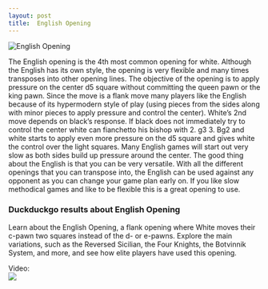 ```yaml
---
layout: post
title:  English Opening
---
```



![English Opening](https://www.thechesswebsite.com/wp-content/uploads/2012/07/EnglishOpening.jpg)

The English opening is the 4th most common opening for white. Although the English has its own style, the opening is very flexible and many times transposes into other opening lines. The objective of the opening is to apply pressure on the center d5 square without committing the queen pawn or the king pawn. Since the move is a flank move many players like the English because of its hypermodern style of play (using pieces from the sides along with minor pieces to apply pressure and control the center).
White’s 2nd move depends on black’s response. If black does not immediately try to control the center white can fianchetto his bishop with 2. g3 3. Bg2 and white starts to apply even more pressure on the d5 square and gives white the control over the light squares. Many English games will start out very slow as both sides build up pressure around the center.
The good thing about the English is that you can be very versatile. With all the different openings that you can transpose into, the English can be used against any opponent as you can change your game plan early on. If you like slow methodical games and like to be flexible this is a great opening to use.


### Duckduckgo results about English Opening

Learn about the English Opening, a flank opening where White moves their c-pawn two squares instead of the d- or e-pawns. Explore the main variations, such as the Reversed Sicilian, the Four Knights, the Botvinnik System, and more, and see how elite players have used this opening.

Video:  
[![](https://tse4.mm.bing.net/th?id=OVP.KroYP_cg9PlBRK7wWXfKEgHgFo&pid=Api)](https://www.youtube.com/watch?v=eM6d2etuzZU)

